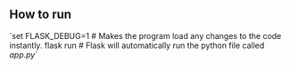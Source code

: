 ## How to run
´set FLASK_DEBUG=1 # Makes the program load any changes to the code instantly.
flask run # Flask will automatically run the python file called *app.py*´

